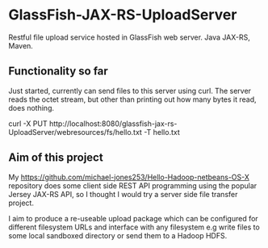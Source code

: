 # GlassFish-JAX-RS-UploadServer
Restful file upload service hosted in GlassFish web server. Java JAX-RS, Maven.

## Functionality so far
Just started, currently can send files to this server using curl. The server reads the octet stream, but other than printing out how many bytes it read, does nothing.

  curl -X PUT http://localhost:8080/glassfish-jax-rs-UploadServer/webresources/fs/hello.txt -T hello.txt 

## Aim of this project
My https://github.com/michael-jones253/Hello-Hadoop-netbeans-OS-X repository does some client side REST API programming using the popular Jersey JAX-RS API, so I thought I would try a server side file transfer project.

I aim to produce a re-useable upload package which can be configured for different filesystem URLs and interface with any filesystem e.g write files to some local sandboxed directory or send them to a Hadoop HDFS.


